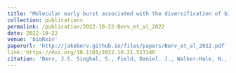 ```yaml
---
title: "Molecular early burst associated with the diversification of birds at the K-Pg boundary"
collection: publications
permalink: /publication/2022-10-22-Berv_et_al_2022
date: 2022-10-22
venue: 'bioRxiv'
paperurl: 'http://jakeberv.github.io/files/papers/Berv_et_al_2022.pdf'
link:'https://doi.org/10.1101/2022.10.21.513146'
citation: 'Berv, J.S. Singhal, S., Field, Daniel. J., Walker-Hale, N., Mchugh, W. S., Shipley, J. R., Miller, E.T., Kimball, R.T., Braun, E.L., Dornburg, A., Parins-Fukuchi, C., Prum, R.O., Friedman, M., Smith, S.A., Molecular early burst associated with the diversification of birds at the K-Pg boundary. <i>bioRxiv</i>'
---
```

